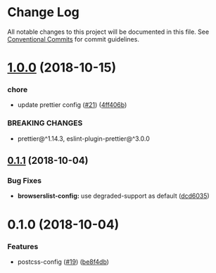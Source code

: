 # Change Log

All notable changes to this project will be documented in this file.
See [Conventional Commits](https://conventionalcommits.org) for commit guidelines.

# [1.0.0](https://github.com/ornikar/shared-configs/compare/@ornikar/browserslist-config@0.1.1...@ornikar/browserslist-config@1.0.0) (2018-10-15)


### chore

* update prettier config ([#21](https://github.com/ornikar/shared-configs/issues/21)) ([4ff406b](https://github.com/ornikar/shared-configs/commit/4ff406b))


### BREAKING CHANGES

* prettier@^1.14.3, eslint-plugin-prettier@^3.0.0





<a name="0.1.1"></a>
## [0.1.1](https://github.com/ornikar/shared-configs/compare/@ornikar/browserslist-config@0.1.0...@ornikar/browserslist-config@0.1.1) (2018-10-04)


### Bug Fixes

* **browserslist-config:** use degraded-support as default ([dcd6035](https://github.com/ornikar/shared-configs/commit/dcd6035))





<a name="0.1.0"></a>
# 0.1.0 (2018-10-04)


### Features

* postcss-config ([#19](https://github.com/ornikar/shared-configs/issues/19)) ([be8f4db](https://github.com/ornikar/shared-configs/commit/be8f4db))
